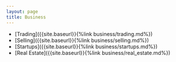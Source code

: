 ```yaml
---
layout: page
title: Business
---
```


- [Trading]({{site.baseurl}}{%link business/trading.md%})
- [Selling]({{site.baseurl}}{%link business/selling.md%})
- [Startups]({{site.baseurl}}{%link business/startups.md%})
- [Real Estate]({{site.baseurl}}{%link business/real_estate.md%})
